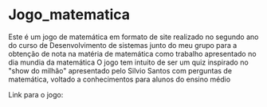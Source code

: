 # Jogo_matematica

Este é um jogo de matemática em formato de site realizado no segundo ano do curso de Desenvolvimento de sistemas junto do meu grupo para a obtenção de nota na matéria de matemática como trabalho apresentado no dia mundia da matemática
O jogo tem intuito de ser um quiz inspirado no "show do milhão" apresentado pelo Silvio Santos com perguntas de matemática, voltado a conhecimentos para alunos do ensino médio

Link para o jogo:
